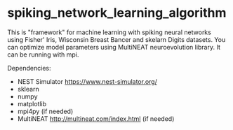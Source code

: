 # spiking_network_learning_algorithm
This is "framework" for machine learning with spiking neural networks using Fisher' Iris, Wisconsin Breast Bancer and skelarn Digits datasets.
You can optimize model parameters using MultiNEAT neuroevolution library.
It can be running with mpi.

Dependencies:
  * NEST Simulator https://www.nest-simulator.org/
  * sklearn
  * numpy
  * matplotlib
  * mpi4py (if needed)
  * MultiNEAT http://multineat.com/index.html (if needed)
